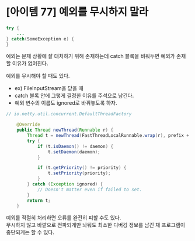
# [아이템 77] 예외를 무시하지 말라

```java
try {
    ...
} catch(SomeException e) {
}
```

예외는 문제 상황에 잘 대처하기 위해 존재하는데 catch 블록을 비워두면 예외가 존재할 이유가 없어진다.  

예외를 무시해야 할 때도 있다.
- ex) FileInputStream을 닫을 때  
- catch 블록 안에 그렇게 결정한 이유를 주석으로 남긴다.
- 예외 변수의 이름도 ignored로 바꿔놓도록 하자.

```java
// io.netty.util.concurrent.DefaultThreadFactory

    @Override
    public Thread newThread(Runnable r) {
        Thread t = newThread(FastThreadLocalRunnable.wrap(r), prefix + nextId.incrementAndGet());
        try {
            if (t.isDaemon() != daemon) {
                t.setDaemon(daemon);
            }

            if (t.getPriority() != priority) {
                t.setPriority(priority);
            }
        } catch (Exception ignored) {
            // Doesn't matter even if failed to set.
        }
        return t;
    }
```

예외를 적절히 처리하면 오류를 완전히 피할 수도 있다.  
무시하지 않고 바깥으로 전파되게만 놔둬도 최소한 디버깅 정보를 남긴 채 프로그램이 중단되게는 할 수 있다.
